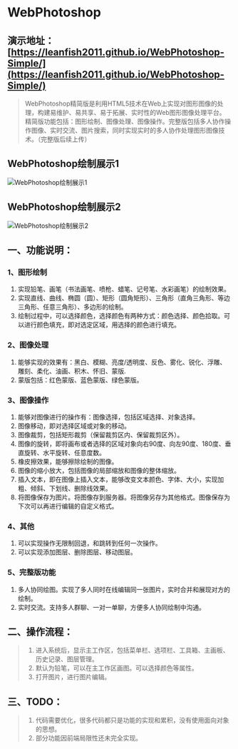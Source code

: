 # WebPhotoshop

## 演示地址：[https://leanfish2011.github.io/WebPhotoshop-Simple/](https://leanfish2011.github.io/WebPhotoshop-Simple/)

> WebPhotoshop精简版是利用HTML5技术在Web上实现对图形图像的处理，构建易维护、易共享、易于拓展、实时性的Web图形图像处理平台。
> 精简版功能包括：图形绘制、图像处理、图像操作。完整版包括多人协作操作图像、实时交流、图片搜索，同时实现实时的多人协作处理图形图像技术。（完整版后续上传）
## WebPhotoshop绘制展示1
![WebPhotoshop绘制展示1](https://raw.githubusercontent.com/leanfish2011/WebPhotoshop-Simple/master/Images/1.png)

## WebPhotoshop绘制展示2
![WebPhotoshop绘制展示2](https://raw.githubusercontent.com/leanfish2011/WebPhotoshop-Simple/master/Images/2.png)

## 一、功能说明：
### 1、图形绘制
1. 实现铅笔、画笔（书法画笔、喷枪、蜡笔、记号笔、水彩画笔）的绘制效果。
2. 实现直线、曲线、椭圆（圆）、矩形（圆角矩形）、三角形（直角三角形、等边三角形、任意三角形）、多边形的绘制。
3. 绘制过程中，可以选择颜色，选择颜色有两种方式：颜色选择、颜色拾取。可以进行颜色填充，即对选定区域，用选择的颜色进行填充。

### 2、图像处理
1. 能够实现的效果有：黑白、模糊、亮度/透明度、反色、雾化、锐化、浮雕、雕刻、柔化、油画、积木、怀旧、蒙版.
2. 蒙版包括：红色蒙版、蓝色蒙版、绿色蒙版。

### 3、图像操作
1. 能够对图像进行的操作有：图像选择，包括区域选择、对象选择。
2. 图像移动，即对选择区域或对象的移动。
3. 图像裁剪，包括矩形裁剪（保留裁剪区内、保留裁剪区外）。
4. 图像的旋转，即将画布或者选择的区域对象向右90度、向左90度、180度、垂直旋转、水平旋转、任意度数。
5. 橡皮擦效果，能够擦除绘制的图像。
6. 图像的缩小放大，包括图像的局部缩放和图像的整体缩放。
7. 插入文本，即在图像上插入文本，能够改变文本颜色、字体、大小，实现加粗、倾斜、下划线、删除线效果。
8. 将图像保存为图片。将图像存到服务器。将图像另存为其他格式。图像保存为下次可以再进行编辑的自定义格式。

### 4、其他
1. 可以实现操作无限制回退，和跳转到任何一次操作。
2. 可以实现添加图层、删除图层、移动图层。

### 5、完整版功能
1. 多人协同绘图。实现了多人同时在线编辑同一张图片，实时合并和展现对方的绘制。
2. 实时交流。支持多人群聊、一对一单聊，方便多人协同绘制中沟通。

## 二、操作流程：
> 1) 进入系统后，显示主工作区，包括菜单栏、选项栏、工具箱、主画板、历史记录、图层管理。
> 2) 默认为铅笔，可以在主工作区画图。可以选择颜色等属性。
> 3) 打开图片，进行图片编辑。

## 三、TODO：
>1. 代码需要优化，很多代码都只是功能的实现和累积，没有使用面向对象的思想。
>2. 部分功能因前端局限性还未完全实现。
